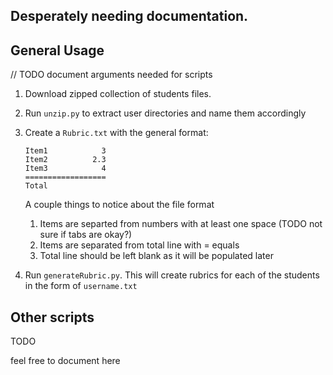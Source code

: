 Desperately needing documentation.
-----

General Usage
-----
// TODO document arguments needed for scripts
1. Download zipped collection of students files.
2. Run `unzip.py` to extract user directories and name them accordingly
3. Create a `Rubric.txt` with the general format:

	```
	Item1            3
	Item2          2.3
	Item3            4
	==================
	Total 
	```

	A couple things to notice about the file format
	1. Items are separted from numbers with at least one space (TODO not sure if
	   tabs are okay?)
	2. Items are separated from total line with = equals
	3. Total line should be left blank as it will be populated later

4. Run `generateRubric.py`.  This will create rubrics for each of the students
   in the form of `username.txt`


Other scripts
-------
TODO

feel free to document here


